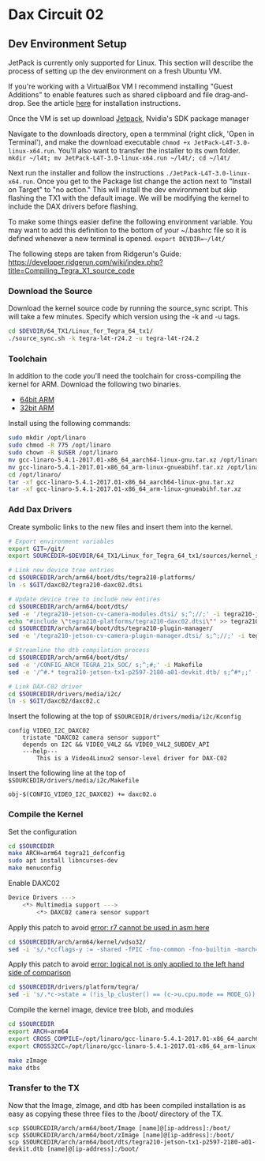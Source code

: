 Dax Circuit 02
============

Dev Environment Setup
---------------------
JetPack is currently only supported for Linux.  This section will describe the process of setting up the dev environment on a fresh Ubuntu VM.

If you're working with a VirtualBox VM I recommend installing "Guest Additions" to enable features such as shared clipboard and file drag-and-drop.  See the article [here](https://www.virtualbox.org/manual/ch04.html) for installation instructions. 

Once the VM is set up download [Jetpack](https://developer.nvidia.com/embedded/jetpack), Nvidia's SDK package manager 

Navigate to the downloads directory, open a termminal (right click, 'Open in Terminal'), and make the download executable ```chmod +x JetPack-L4T-3.0-linux-x64.run```.  You'll also want to transfer the installer to its own folder.  ```mkdir ~/l4t; mv JetPack-L4T-3.0-linux-x64.run ~/l4t/; cd ~/l4t/```

Next run the installer and follow the instructions ```./JetPack-L4T-3.0-linux-x64.run```.  Once you get to the Package list change the action next to "Install on Target" to "no action."  This will install the dev environment but skip flashing the TX1 with the default image.  We will be modifying the kernel to include the DAX drivers before flashing.

To make some things easier define the following environment variable.  You may want to add this definition to the bottom of your ~/.bashrc file so it is defined whenever a new terminal is opened.  ```export DEVDIR=~/l4t/```

The following steps are taken from Ridgerun's Guide: https://developer.ridgerun.com/wiki/index.php?title=Compiling_Tegra_X1_source_code

### Download the Source

Download the kernel source code by running the source_sync script.  This will take a few minutes.  Specify which version using the -k and -u tags.
```bash
cd $DEVDIR/64_TX1/Linux_for_Tegra_64_tx1/
./source_sync.sh -k tegra-l4t-r24.2 -u tegra-l4t-r24.2
```

### Toolchain
In addition to the code you'll need the toolchain for cross-compiling the kernel for ARM.  Download the following two binaries.

* [64bit ARM](https://releases.linaro.org/components/toolchain/binaries/5.4-2017.01/aarch64-linux-gnu/gcc-linaro-5.4.1-2017.01-x86_64_aarch64-linux-gnu.tar.xz)
* [32bit ARM](https://releases.linaro.org/components/toolchain/binaries/5.4-2017.01/arm-linux-gnueabihf/gcc-linaro-5.4.1-2017.01-x86_64_arm-linux-gnueabihf.tar.xz)

Install using the following commands:
```bash
sudo mkdir /opt/linaro
sudo chmod -R 775 /opt/linaro
sudo chown -R $USER /opt/linaro
mv gcc-linaro-5.4.1-2017.01-x86_64_aarch64-linux-gnu.tar.xz /opt/linaro/
mv gcc-linaro-5.4.1-2017.01-x86_64_arm-linux-gnueabihf.tar.xz /opt/linaro/
cd /opt/linaro/
tar -xf gcc-linaro-5.4.1-2017.01-x86_64_aarch64-linux-gnu.tar.xz
tar -xf gcc-linaro-5.4.1-2017.01-x86_64_arm-linux-gnueabihf.tar.xz
```

### Add Dax Drivers
Create symbolic links to the new files and insert them into the kernel.
```bash
# Export environment variables
export GIT=/git/
export SOURCEDIR=$DEVDIR/64_TX1/Linux_for_Tegra_64_tx1/sources/kernel_source/

# Link new device tree entries
cd $SOURCEDIR/arch/arm64/boot/dts/tegra210-platforms/
ln -s $GIT/daxc02/tegra210-daxc02.dtsi

# Update device tree to include new entires
cd $SOURCEDIR/arch/arm64/boot/dts/
sed -e '/tegra210-jetson-cv-camera-modules.dtsi/ s;^;//;' -i tegra210-jetson-cv-base-p2597-2180-a00.dts
echo "#include \"tegra210-platforms/tegra210-daxc02.dtsi\"" >> tegra210-jetson-cv-base-p2597-2180-a00.dts
cd $SOURCEDIR/arch/arm64/boot/dts/tegra210-plugin-manager/
sed -e '/tegra210-jetson-cv-camera-plugin-manager.dtsi/ s;^;//;' -i tegra210-jetson-cv-plugin-manager.dtsi

# Streamline the dtb compilation process
cd $SOURCEDIR/arch/arm64/boot/dts/
sed -e '/CONFIG_ARCH_TEGRA_21x_SOC/ s;^;#;' -i Makefile
sed -e '/^#.* tegra210-jetson-tx1-p2597-2180-a01-devkit.dtb/ s;^#*;;' -i Makefile

# Link DAX-C02 driver
cd $SOURCEDIR/drivers/media/i2c/
ln -s $GIT/daxc02/daxc02.c
```

Insert the following at the top of ```$SOURCEDIR/drivers/media/i2c/Kconfig```
```
config VIDEO_I2C_DAXC02
    tristate "DAXC02 camera sensor support"
    depends on I2C && VIDEO_V4L2 && VIDEO_V4L2_SUBDEV_API
    ---help---
        This is a Video4Linux2 sensor-level driver for DAX-C02
```

Insert the following line at the top of ```$SOURCEDIR/drivers/media/i2c/Makefile```
```
obj-$(CONFIG_VIDEO_I2C_DAXC02) += daxc02.o
```

### Compile the Kernel
Set the configuration
```bash
cd $SOURCEDIR
make ARCH=arm64 tegra21_defconfig
sudo apt install libncurses-dev
make menuconfig
```

Enable DAXC02
```bash
Device Drivers --->
    <*> Multimedia support --->
        <*> DAXC02 camera sensor support
```

Apply this patch to avoid [error: r7 cannot be used in asm here](https://tls.mbed.org/kb/development/arm-thumb-error-r7-cannot-be-used-in-asm-here)
```bash
cd $SOURCEDIR/arch/arm64/kernel/vdso32/
sed -i 's/.*ccflags-y := -shared -fPIC -fno-common -fno-builtin -march=armv7-a.*/ccflags-y := -shared -fPIC -fomit-frame-pointer -fno-common -fno-builtin -march=armv7-a/' Makefile
```

Apply this patch to avoid [error: logical not is only applied to the left hand side of comparison](https://devtalk.nvidia.com/default/topic/894945/jetson-tx1/jetson-tx1/11)
```bash
cd $SOURCEDIR/drivers/platform/tegra/
sed -i 's/.*c->state = (!is_lp_cluster() == (c->u.cpu.mode == MODE_G)) ? ON : OFF;.*/c->state = ((!is_lp_cluster()) == (c->u.cpu.mode == MODE_G)) ? ON : OFF;/' tegra21_clocks.c
```

Compile the kernel image, device tree blob, and modules
```bash
cd $SOURCEDIR
export ARCH=arm64
export CROSS_COMPILE=/opt/linaro/gcc-linaro-5.4.1-2017.01-x86_64_aarch64-linux-gnu/bin/aarch64-linux-gnu-
export CROSS32CC=/opt/linaro/gcc-linaro-5.4.1-2017.01-x86_64_arm-linux-gnueabihf/bin/arm-linux-gnueabihf-gcc

make zImage
make dtbs
```

### Transfer to the TX
Now that the Image, zImage, and dtb has been compiled installation is as easy as copying these three files to the /boot/ directory of the TX.
```
scp $SOURCEDIR/arch/arm64/boot/Image [name]@[ip-address]:/boot/
scp $SOURCEDIR/arch/arm64/boot/zImage [name]@[ip-address]:/boot/
scp $SOURCEDIR/arch/arm64/boot/dts/tegra210-jetson-tx1-p2597-2180-a01-devkit.dtb [name]@[ip-address]:/boot/
```
